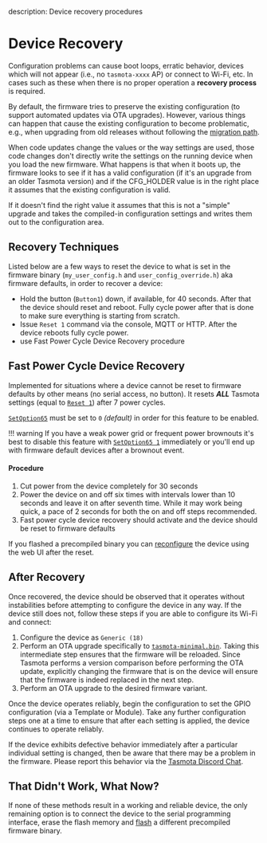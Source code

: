 description: Device recovery procedures

# Device Recovery
Configuration problems can cause boot loops, erratic behavior, devices which will not appear (i.e., no `tasmota-xxxx` AP) or connect to Wi-Fi, etc. In cases such as these when there is no proper operation a **recovery process** is required.

By default, the firmware tries to preserve the existing configuration (to support automated updates via OTA upgrades). However, various things can happen that cause the existing configuration to become problematic, e.g., when upgrading from old releases without following the [migration path](Upgrading#migration-path).

When code updates change the values or the way settings are used, those code changes don't directly write the settings on the running device when you load the new firmware. What happens is that when it boots up, the firmware looks to see if it has a valid configuration (if it's an upgrade from an older Tasmota version) and if the CFG_HOLDER value is in the right place it assumes that the existing configuration is valid.

If it doesn't find the right value it assumes that this is not a "simple" upgrade and takes the compiled-in configuration settings and writes them out to the configuration area.

## Recovery Techniques
Listed below are a few ways to reset the device to what is set in the firmware binary (`my_user_config.h` and `user_config_override.h`) aka firmware defaults, in order to recover a device:

- Hold the button (`Button1`) down, if available, for 40 seconds. After that the device should reset and reboot. Fully cycle power after that is done to make sure everything is starting from scratch.
- Issue `Reset 1` command via the console, MQTT or HTTP. After the device reboots fully cycle power.  
- use Fast Power Cycle Device Recovery procedure

## Fast Power Cycle Device Recovery

Implemented for situations where a device cannot be reset to firmware defaults by other means (no serial access, no button). It resets ***ALL*** Tasmota settings (equal to [`Reset 1`](Commands.md#reset)) after 7 power cycles.

[`SetOption65`](Commands.md#setoption65) must be set to `0` *(default)* in order for this feature to be enabled.

!!! warning
     If you have a weak power grid or frequent power brownouts it's best to disable this feature with [`SetOption65 1`](Commands.md#setoption65) immediately or you'll end up with firmware default devices after a brownout event.

#### Procedure

1. Cut power from the device completely for 30 seconds
2. Power the device on and off six times with intervals lower than 10 seconds and leave it on after seventh time. While it may work being quick, a pace of 2 seconds for both the on and off steps recommended.
3. Fast power cycle device recovery should activate and the device should be reset to firmware defaults

If you flashed a precompiled binary you can [reconfigure](Getting-Started.md#initial-configuration) the device using the web UI after the reset. 

## After Recovery
Once recovered, the device should be observed that it operates without instabilities before attempting to configure the device in any way. If the device still does not, follow these steps if you are able to configure its Wi-Fi and connect:

1. Configure the device as `Generic (18)`
2. Perform an OTA upgrade specifically to [`tasmota-minimal.bin`](http://ota.tasmota.com/tasmota/tasmota-minimal.bin). Taking this intermediate step ensures that the firmware will be reloaded. Since Tasmota performs a version comparison before performing the OTA update, explicitly changing the firmware that is on the device will ensure that the firmware is indeed replaced in the next step.
3. Perform an OTA upgrade to the desired firmware variant.

Once the device operates reliably, begin the configuration to set the GPIO configuration (via a Template or Module). Take any further configuration steps one at a time to ensure that after each setting is applied, the device continues to operate reliably.  

If the device exhibits defective behavior immediately after a particular individual setting is changed, then be aware that there may be a problem in the firmware. Please report this behavior via the [Tasmota Discord Chat](https://discord.gg/Ks2Kzd4).  

## That Didn't Work, What Now?
If none of these methods result in a working and reliable device, the only remaining option is to connect the device to the serial programming interface, erase the flash memory and [flash](Getting-Started.md#flashing) a different precompiled firmware binary.
